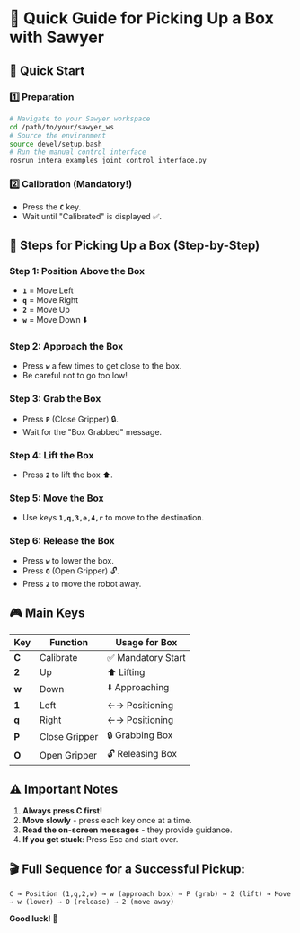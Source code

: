 # 🤖 Quick Guide for Picking Up a Box with Sawyer

## 🚀 Quick Start

### 1️⃣ Preparation
```bash
# Navigate to your Sawyer workspace
cd /path/to/your/sawyer_ws
# Source the environment
source devel/setup.bash
# Run the manual control interface
rosrun intera_examples joint_control_interface.py
```

### 2️⃣ Calibration (Mandatory!)
- Press the **`C`** key.
- Wait until "Calibrated" is displayed ✅.

## 🎯 Steps for Picking Up a Box (Step-by-Step)

### Step 1: Position Above the Box
- **`1`** = Move Left
- **`q`** = Move Right
- **`2`** = Move Up
- **`w`** = Move Down ⬇️

### Step 2: Approach the Box
- Press **`w`** a few times to get close to the box.
- Be careful not to go too low!

### Step 3: Grab the Box
- Press **`P`** (Close Gripper) 🔒.
- Wait for the "Box Grabbed" message.

### Step 4: Lift the Box
- Press **`2`** to lift the box ⬆️.

### Step 5: Move the Box
- Use keys **`1,q,3,e,4,r`** to move to the destination.

### Step 6: Release the Box
- Press **`w`** to lower the box.
- Press **`O`** (Open Gripper) 🔓.
- Press **`2`** to move the robot away.

## 🎮 Main Keys

| Key | Function | Usage for Box |
|------|-----------|-------------------|
| **C** | Calibrate | ✅ Mandatory Start |
| **2** | Up | ⬆️ Lifting |
| **w** | Down | ⬇️ Approaching |
| **1** | Left | ←→ Positioning |
| **q** | Right | ←→ Positioning |
| **P** | Close Gripper | 🔒 Grabbing Box |
| **O** | Open Gripper | 🔓 Releasing Box |

## ⚠️ Important Notes

1.  **Always press C first!**
2.  **Move slowly** - press each key once at a time.
3.  **Read the on-screen messages** - they provide guidance.
4.  **If you get stuck**: Press Esc and start over.

## 🎬 Full Sequence for a Successful Pickup:
```
C → Position (1,q,2,w) → w (approach box) → P (grab) → 2 (lift) → Move → w (lower) → O (release) → 2 (move away)
```

**Good luck! 🎉**
